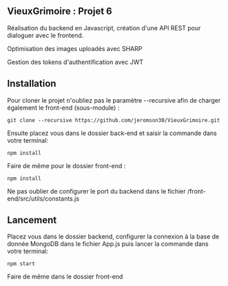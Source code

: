 ## VieuxGrimoire : Projet 6

Réalisation du backend en Javascript, création d'une API REST pour dialoguer avec le frontend.

Optimisation des images uploadés avec SHARP

Gestion des tokens d'authentification avec JWT

## Installation
Pour cloner le projet n'oubliez pas le paramètre --recursive afin de charger également le front-end (sous-module) :
```
git clone --recursive https://github.com/jeromson30/VieuxGrimoire.git
```

Ensuite placez vous dans le dossier back-end et saisir la commande dans votre terminal:
```
npm install
```

Faire de même pour le dossier front-end :
```
npm install
```

Ne pas oublier de configurer le port du backend dans le fichier /front-end/src/utils/constants.js

## Lancement

Placez vous dans le dossier backend, configurer la connexion à la base de donnée MongoDB dans le fichier App.js puis lancer la commande dans votre terminal:
```
npm start
```

Faire de même dans le dossier front-end



